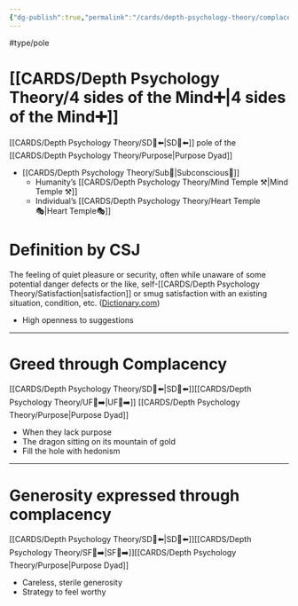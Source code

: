 ```yaml
---
{"dg-publish":true,"permalink":"/cards/depth-psychology-theory/complacency/","created":"2022-12-31T17:46:37.695+01:00","updated":"2023-05-04T17:38:38.459+02:00"}
---
```


#type/pole 

# [[CARDS/Depth Psychology Theory/4 sides of the Mind➕\|4 sides of the Mind➕]]
[[CARDS/Depth Psychology Theory/SD🤸⬅️\|SD🤸⬅️]] pole of the [[CARDS/Depth Psychology Theory/Purpose\|Purpose Dyad]] 
- [[CARDS/Depth Psychology Theory/Sub🤸\|Subconscious🤸]]  
	- Humanity’s [[CARDS/Depth Psychology Theory/Mind Temple ⚒️\|Mind Temple ⚒️]] 
	- Individual’s [[CARDS/Depth Psychology Theory/Heart Temple🎭\|Heart Temple🎭]] 

# Definition by CSJ 

<div class="transclusion internal-embed is-loaded"><div class="markdown-embed">



The feeling of quiet pleasure or security, often while unaware of some potential danger defects or the like, self-[[CARDS/Depth Psychology Theory/Satisfaction\|satisfaction]] or smug satisfaction with an existing situation, condition, etc. ([Dictionary.com](https://www.dictionary.com/browse/complacency)) 

</div></div>

- High openness to suggestions 
---
# Greed through Complacency 
[[CARDS/Depth Psychology Theory/SD🤸⬅️\|SD🤸⬅️]][[CARDS/Depth Psychology Theory/UF👤➡️\|UF👤➡️]] [[CARDS/Depth Psychology Theory/Purpose\|Purpose Dyad]] 
- When they lack purpose 
- The dragon sitting on its mountain of gold 
- Fill the hole with hedonism 
---
# Generosity expressed through complacency
[[CARDS/Depth Psychology Theory/SD🤸⬅️\|SD🤸⬅️]][[CARDS/Depth Psychology Theory/SF🤸➡️\|SF🤸➡️]][[CARDS/Depth Psychology Theory/Purpose\|Purpose Dyad]] 
- Careless, sterile generosity 
- Strategy to feel worthy 